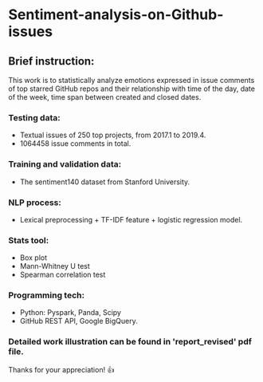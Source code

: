 # Sentiment-analysis-on-Github-issues

## Brief instruction:
This work is to statistically analyze emotions expressed in issue comments of top starred GitHub repos and their relationship with time of the day, date of the week, time span between created and closed dates.

### Testing data:
- Textual issues of 250 top projects, from 2017.1 to 2019.4.
- 1064458 issue comments in total.
### Training and validation data: 
- The sentiment140 dataset from Stanford University.
### NLP process:
- Lexical preprocessing + TF-IDF feature + logistic regression model.
### Stats tool:
- Box plot
- Mann-Whitney U test 
- Spearman correlation test
### Programming tech:
- Python: Pyspark, Panda, Scipy
- GitHub REST API, Google BigQuery.

### Detailed work illustration can be found in 'report_revised' pdf file.
Thanks for your appreciation! :+1:
